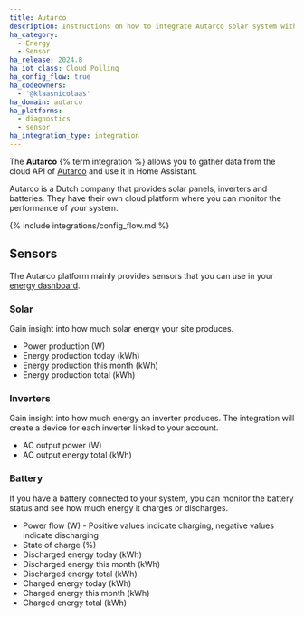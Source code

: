 ```yaml
---
title: Autarco
description: Instructions on how to integrate Autarco solar system within Home Assistant.
ha_category:
  - Energy
  - Sensor
ha_release: 2024.8
ha_iot_class: Cloud Polling
ha_config_flow: true
ha_codeowners:
  - '@klaasnicolaas'
ha_domain: autarco
ha_platforms:
  - diagnostics
  - sensor
ha_integration_type: integration
---
```


The **Autarco** {% term integration %} allows you to gather data from the cloud API of [Autarco](https://www.autarco.com) and use it in Home Assistant.

Autarco is a Dutch company that provides solar panels, inverters and batteries. They have their own cloud platform where you can monitor the performance of your system.

{% include integrations/config_flow.md %}

## Sensors

The Autarco platform mainly provides sensors that you can use in your [energy dashboard](/energy).

### Solar

Gain insight into how much solar energy your site produces.

- Power production (W)
- Energy production today (kWh)
- Energy production this month (kWh)
- Energy production total (kWh)

### Inverters

Gain insight into how much energy an inverter produces. The integration will create a device for each inverter linked to your account.

- AC output power (W)
- AC output energy total (kWh)

### Battery

If you have a battery connected to your system, you can monitor the battery status and see how much energy it charges or discharges.

- Power flow (W) - Positive values indicate charging, negative values indicate discharging
- State of charge (%)
- Discharged energy today (kWh)
- Discharged energy this month (kWh)
- Discharged energy total (kWh)
- Charged energy today (kWh)
- Charged energy this month (kWh)
- Charged energy total (kWh)
